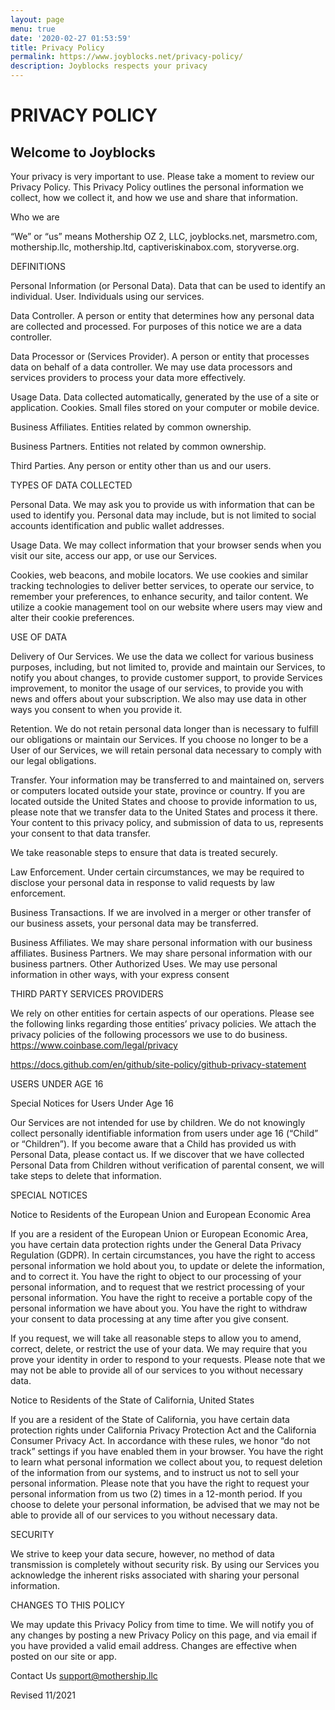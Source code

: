 ```yaml
---
layout: page
menu: true
date: '2020-02-27 01:53:59'
title: Privacy Policy
permalink: https://www.joyblocks.net/privacy-policy/
description: Joyblocks respects your privacy
---
```

# PRIVACY POLICY 

## Welcome to Joyblocks 

Your privacy is very important to use. Please take a moment to review our Privacy Policy. 
This Privacy Policy outlines the personal information we collect, how we collect it, and how we use and share that information. 


Who we are

“We” or “us” means Mothership OZ 2, LLC, joyblocks.net, marsmetro.com, mothership.llc, mothership.ltd, captiveriskinabox.com, storyverse.org. 



DEFINITIONS 

Personal Information (or Personal Data). Data that can be used to identify an individual. User. Individuals using our services. 

Data Controller. A person or entity that determines how any personal data are collected and processed. For purposes of this notice we are a data controller. 

Data Processor or (Services Provider). A person or entity that processes data on behalf of a data controller. We may use data processors and services providers to process your data more effectively. 

Usage Data. Data collected automatically, generated by the use of a site or application. Cookies. Small files stored on your computer or mobile device. 

Business Affiliates. Entities related by common ownership. 

Business Partners. Entities not related by common ownership. 

Third Parties. Any person or entity other than us and our users. 

TYPES OF DATA COLLECTED 

Personal Data. We may ask you to provide us with information that can be used to identify you. Personal data may include, but is not limited to social accounts identification and public wallet addresses. 

Usage Data. We may collect information that your browser sends when you visit our site, access our app, or use our Services. 

Cookies, web beacons, and mobile locators. We use cookies and similar tracking technologies to deliver better services, to operate our service, to remember your preferences, to enhance security, and tailor content. We utilize a cookie management tool on our website where users may view and alter their cookie preferences. 


USE OF DATA 

Delivery of Our Services. We use the data we collect for various business purposes, including, but not limited to, provide and maintain our Services, to notify you about changes, to provide customer support, to provide Services improvement, to monitor the usage of our services, to
provide you with news and offers about your subscription. We also may use data in other ways you consent to when you provide it. 

Retention. We do not retain personal data longer than is necessary to fulfill our obligations or maintain our Services. If you choose no longer to be a User of our Services, we will retain personal data necessary to comply with our legal obligations. 

Transfer. Your information may be transferred to and maintained on, servers or computers located outside your state, province or country. If you are located outside the United States and choose to provide information to us, please note that we transfer data to the United States and process it there. Your content to this privacy policy, and submission of data to us, represents your consent to that data transfer. 

We take reasonable steps to ensure that data is treated securely. 

Law Enforcement. Under certain circumstances, we may be required to disclose your personal data in response to valid requests by law enforcement. 

Business Transactions. If we are involved in a merger or other transfer of our business assets, your personal data may be transferred. 

Business Affiliates. We may share personal information with our business affiliates. Business Partners. We may share personal information with our business partners. Other Authorized Uses. We may use personal information in other ways, with your express consent 


THIRD PARTY SERVICES PROVIDERS 

We rely on other entities for certain aspects of our operations. 
Please see the following links regarding those entities’ privacy policies. 
We attach the privacy policies of the following processors we use to do business. https://www.coinbase.com/legal/privacy 

https://docs.github.com/en/github/site-policy/github-privacy-statement


USERS UNDER AGE 16 

Special Notices for Users Under Age 16 

Our Services are not intended for use by children. We do not knowingly collect personally identifiable information from users under age 16 (“Child” or “Children”). If you become aware that a Child has provided us with Personal Data, please contact us. If we discover that we have collected Personal Data from Children without verification of parental consent, we will take steps to delete that information. 



SPECIAL NOTICES 


Notice to Residents of the European Union and European Economic Area 

If you are a resident of the European Union or European Economic Area, you have certain data protection rights under the General Data Privacy Regulation (GDPR). In certain circumstances, you have the right to access personal information we hold about you, to update or delete the information, and to correct it. You have the right to object to our processing of your personal information, and to request that we restrict processing of your personal information. You have the right to receive a portable copy of the personal information we have about you. You have the right to withdraw your consent to data processing at any time after you give consent. 

If you request, we will take all reasonable steps to allow you to amend, correct, delete, or restrict the use of your data. We may require that you prove your identity in order to respond to your requests. Please note that we may not be able to provide all of our services to you without necessary data. 


Notice to Residents of the State of California, United States 

If you are a resident of the State of California, you have certain data protection rights under California Privacy Protection Act and the California Consumer Privacy Act. In accordance with these rules, we honor “do not track” settings if you have enabled them in your browser. You have the right to learn what personal information we collect about you, to request deletion of the information from our systems, and to instruct us not to sell your personal information. Please note that you have the right to request your personal information from us two (2) times in a 12-month period. If you choose to delete your personal information, be advised that we may not be able to provide all of our services to you without necessary data. 



SECURITY 

We strive to keep your data secure, however, no method of data transmission is completely without security risk. By using our Services you acknowledge the inherent risks associated with sharing your personal information. 



CHANGES TO THIS POLICY 

We may update this Privacy Policy from time to time. We will notify you of any changes by posting a new Privacy Policy on this page, and via email if you have provided a valid email address. Changes are effective when posted on our site or app. 


Contact Us support@mothership.llc 


Revised 11/2021

